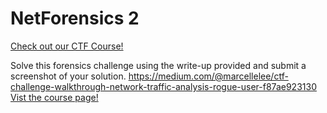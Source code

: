 # NetForensics 2

[Check out our CTF Course!](https://academy.hoppersroppers.org/mod/page/view.php?id=600)

Solve this forensics challenge using the write-up provided and submit a screenshot of your solution. <https://medium.com/@marcellelee/ctf-challenge-walkthrough-network-traffic-analysis-rogue-user-f87ae923130> 
[Vist the course page!](https://academy.hoppersroppers.org/mod/page/view.php?id=600)
